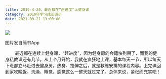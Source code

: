 ```yaml
---
title: 2019-4-20，最近都在“赶进度”上健身课
category: 2019年学习成长进步
date: 2021-09-21 13:00:00
---
```


![](https://markdown-1301532546.cos.ap-guangzhou.myqcloud.com/peipei_blog/20210921144651.jpeg)  

图片发自简书App

  

  

        最近都在连续上健身课，“赶进度”，因为健身房的会籍快到期了，而我的健身私教课还有几节。从上个月开始，我就在疯狂地上课，基本每天一节，所以每天下班都立马赶过去健身房，热身、拉伸之后，就是教练安排的课程内容。上完课回到家吃晚饭、洗澡、睡觉，感觉这么一整天就过完了。总体来说，紧张而充实吧！